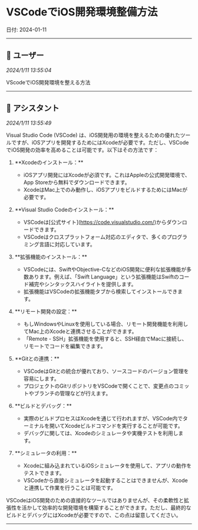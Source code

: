 # VSCodeでiOS開発環境整備方法

日付: 2024-01-11

---

## 👤 ユーザー
*2024/1/11 13:55:04*

VScodeでiOS開発環境を整える方法

---

## 🤖 アシスタント
*2024/1/11 13:55:49*

Visual Studio Code (VSCode) は、iOS開発用の環境を整えるための優れたツールですが、iOSアプリを開発するためにはXcodeが必要です。ただし、VSCodeでiOS開発の効率を高めることは可能です。以下はその方法です：

1. \*\*Xcodeのインストール：\*\*
   - iOSアプリ開発にはXcodeが必須です。これはAppleの公式開発環境で、App Storeから無料でダウンロードできます。
   - XcodeはMac上でのみ動作し、iOSアプリをビルドするためにはMacが必要です。

2. \*\*Visual Studio Codeのインストール：\*\*
   - VSCodeは\[公式サイト\](https://code.visualstudio.com/)からダウンロードできます。
   - VSCodeはクロスプラットフォーム対応のエディタで、多くのプログラミング言語に対応しています。

3. \*\*拡張機能のインストール：\*\*
   - VSCodeには、SwiftやObjective-CなどのiOS開発に便利な拡張機能が多数あります。例えば、「Swift Language」という拡張機能はSwiftのコード補完やシンタックスハイライトを提供します。
   - 拡張機能はVSCodeの拡張機能タブから検索してインストールできます。

4. \*\*リモート開発の設定：\*\*
   - もしWindowsやLinuxを使用している場合、リモート開発機能を利用してMac上のXcodeと連携させることができます。
   - 「Remote - SSH」拡張機能を使用すると、SSH経由でMacに接続し、リモートでコードを編集できます。

5. \*\*Gitとの連携：\*\*
   - VSCodeはGitとの統合が優れており、ソースコードのバージョン管理を容易にします。
   - プロジェクトのGitリポジトリをVSCodeで開くことで、変更点のコミットやブランチの管理などが行えます。

6. \*\*ビルドとデバッグ：\*\*
   - 実際のビルドプロセスはXcodeを通じて行われますが、VSCode内でターミナルを開いてXcodeビルドコマンドを実行することが可能です。
   - デバッグに関しては、Xcodeのシミュレータや実機テストを利用します。

7. \*\*シミュレータの利用：\*\*
   - Xcodeに組み込まれているiOSシミュレータを使用して、アプリの動作をテストできます。
   - VSCodeから直接シミュレータを起動することはできませんが、Xcodeと連携して作業を行うことは可能です。

VSCodeはiOS開発のための直接的なツールではありませんが、その柔軟性と拡張性を活かして効率的な開発環境を構築することができます。ただし、最終的なビルドとデバッグにはXcodeが必要ですので、この点は留意してください。

---
